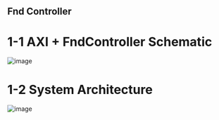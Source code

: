 ## Fnd Controller

# 1-1 AXI + FndController Schematic

![image](https://user-images.githubusercontent.com/109562373/196862918-c335f753-bb7d-475f-8952-affaab40e03a.png)


# 1-2 System Architecture

![image](https://user-images.githubusercontent.com/109562373/196863145-16d62f17-43df-4845-a5d1-581c4255a099.png)

